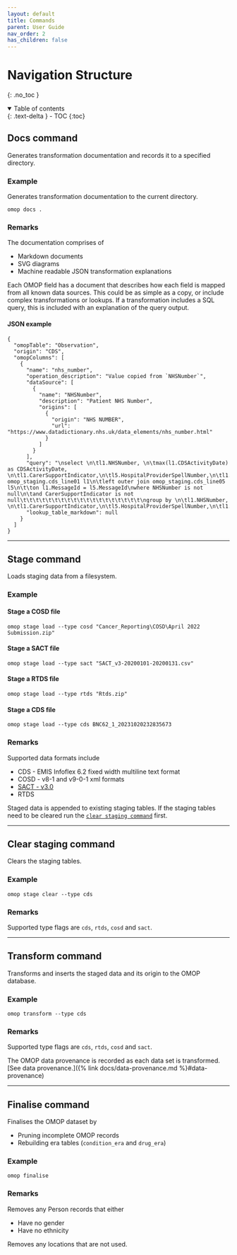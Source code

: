 ```yaml
---
layout: default
title: Commands
parent: User Guide
nav_order: 2
has_children: false
---
```


# Navigation Structure
{: .no_toc }

<details open markdown="block">
  <summary>
    Table of contents
  </summary>
  {: .text-delta }
- TOC
{:toc}
</details>

## Docs command

Generates transformation documentation and records it to a specified directory.

### Example

Generates transformation documentation to the current directory.

```
omop docs .
```

### Remarks

The documentation comprises of
* Markdown documents
* SVG diagrams
* Machine readable JSON transformation explanations

Each OMOP field has a document that describes how each field is mapped from all known data sources. This could be as simple as a copy, or include complex transformations or lookups. If a transformation includes a SQL query, this is included with an explanation of the query output.

#### JSON example

```
{
  "omopTable": "Observation",
  "origin": "CDS",
  "omopColumns": [
    {
      "name": "nhs_number",
      "operation_description": "Value copied from `NHSNumber`",
      "dataSource": [
        {
          "name": "NHSNumber",
          "description": "Patient NHS Number",
          "origins": [
            {
              "origin": "NHS NUMBER",
              "url": "https://www.datadictionary.nhs.uk/data_elements/nhs_number.html"
            }
          ]
        }
      ],
      "query": "\nselect \n\tl1.NHSNumber, \n\tmax(l1.CDSActivityDate) as CDSActivityDate, \n\tl1.CarerSupportIndicator,\n\tl5.HospitalProviderSpellNumber,\n\tl1.RecordConnectionIdentifier\nfrom omop_staging.cds_line01 l1\n\tleft outer join omop_staging.cds_line05 l5\n\t\ton l1.MessageId = l5.MessageId\nwhere NHSNumber is not null\n\tand CarerSupportIndicator is not null\t\t\t\t\t\t\t\t\t\t\t\t\t\t\t\t\t\t\t\ngroup by \n\tl1.NHSNumber, \n\tl1.CarerSupportIndicator,\n\tl5.HospitalProviderSpellNumber,\n\tl1.RecordConnectionIdentifier;\n\t",
      "lookup_table_markdown": null
    }
  ]
}
```

---

## Stage command

Loads staging data from a filesystem.

### Example

#### Stage a COSD file

```
omop stage load --type cosd "Cancer_Reporting\COSD\April 2022 Submission.zip"
```

#### Stage a SACT file

```
omop stage load --type sact "SACT_v3-20200101-20200131.csv"
```

#### Stage a RTDS file

```
omop stage load --type rtds "Rtds.zip"
```

#### Stage a CDS file

```
omop stage load --type cds BNC62_1_20231020232835673
```

### Remarks

Supported data formats include
* CDS - EMIS Infoflex 6.2 fixed width multiline text format
* COSD - v8-1 and v9-0-1 xml formats
* [SACT - v3.0](https://digital.nhs.uk/data-and-information/information-standards/information-standards-and-data-collections-including-extractions/publications-and-notifications/standards-and-collections/dcb1533-systemic-anti-cancer-therapy-data-set)
* RTDS

Staged data is appended to existing staging tables. If the staging tables need to be cleared run the [`clear staging command`](#clear-staging-command) first.

---

## Clear staging command

Clears the staging tables.

### Example

```
omop stage clear --type cds
```

### Remarks

Supported type flags are `cds`, `rtds`, `cosd` and `sact`.

---

## Transform command

Transforms and inserts the staged data and its origin to the OMOP database.

### Example 

```
omop transform --type cds
```

### Remarks

Supported type flags are `cds`, `rtds`, `cosd` and `sact`.

The OMOP data provenance is recorded as each data set is transformed. [See data provenance.]({% link docs/data-provenance.md %}#data-provenance)

---

## Finalise command

Finalises the OMOP dataset by
* Pruning incomplete OMOP records
* Rebuilding era tables (`condition_era` and `drug_era`)

### Example

```
omop finalise
```

### Remarks

Removes any Person records that either
* Have no gender
* Have no ethnicity

Removes any locations that are not used.